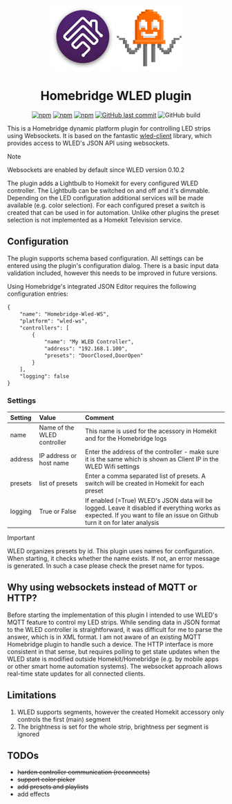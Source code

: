 <p align="center">

<img src="https://github.com/homebridge/branding/blob/latest/logos/homebridge-color-round-stylized.png" width="150">
<img src="https://github.com/Aircoookie/Akemi/blob/master/akemi/007_happy.png" width="150">

</p>

<span align="center">
    
# Homebridge WLED plugin

[![npm](https://img.shields.io/npm/v/homebridge-wled-ws.svg?style=plastic)](https://www.npmjs.com/package/homebridge-wled-ws)
[![npm](https://img.shields.io/npm/dt/homebridge-wled-ws.svg?style=plastic)](https://www.npmjs.com/package/homebridge-wled-ws)
[![npm](https://img.shields.io/npm/v/homebridge-wled-ws/beta?label=beta&style=plastic)](https://www.npmjs.com/package/homebridge-wled-ws?activeTab=versions)
[![GitHub last commit](https://img.shields.io/github/last-commit/smhex/homebridge-wled-ws.svg?style=plastic)](https://github.com/smhex/homebridge-wled-ws)
![GitHub build](https://img.shields.io/github/actions/workflow/status/smhex/homebridge-wled-ws/build_package.yml?style=plastic)

</span>

This is a Homebridge dynamic platform plugin for controlling LED strips using Websockets. It is based on the fantastic [wled-client](https://github.com/ShiftLimits/wled-client) library, which provides access to WLED's JSON API using websockets.


> [!NOTE] 
> Websockets are enabled by default since WLED version 0.10.2

The plugin adds a Lightbulb to Homekit for every configured WLED controller. The Lightbulb can be switched on and off and it's dimmable. Depending on the LED configuration additional services will be made available (e.g. color selection). For each configured preset a switch is created that can be used in for  automation. Unlike other plugins the preset selection is not implemented as a Homekit Television service.

## Configuration

The plugin supports schema based configuration. All settings can be entered using the plugin's configuration dialog. There is a basic input data validation included, however this needs to be improved in future versions.

Using Homebridge's integrated JSON Editor requires the following configuration entries:

```
{
    "name": "Homebridge-Wled-WS",
    "platform": "wled-ws",
    "controllers": [
        {
            "name": "My WLED Controller",
            "address": "192.168.1.100",
            "presets": "DoorClosed,DoorOpen"
        }
    ],
    "logging": false
}
```
### Settings

| Setting    | Value                       | Comment |
| :----------| :-------------------------- | :------ |
| name       | Name of the WLED controller | This name is used for the acessory in Homekit and for the Homebridge logs |
| address    | IP address or host name     | Enter the address of the controller - make sure it is the same which is shown as Client IP in the WLED Wifi settings |
| presets    | list of presets     | Enter a comma separated list of presets. A switch will be created in Homekit for each preset |
| logging    | True or False               | If enabled (=True) WLED's JSON data will be logged. Leave it disabled if everything works as expected. If you want to file an issue on Github turn it on for later analysis|

> [!IMPORTANT] 
> WLED organizes presets by id. This plugin uses names for configuration. When starting, it checks whether the name exists. If not, an error message is generated. In such a case please check the preset name for typos.

## Why using websockets instead of MQTT or HTTP?

Before starting the implementation of this plugin I intended to use WLED's MQTT feature to control my LED strips. While sending data in JSON format to the WLED controller is straightforward, it was difficult for me to parse the answer, which is in XML format. I am not aware of an existing MQTT Homebridge plugin to handle such a device. The HTTP interface is more consistent in that sense, but requires polling to get state updates when the WLED state is modified outside Homekit/Homebridge (e.g. by mobile apps or other smart home automation systems). The websocket approach allows real-time state updates for all connected clients. 

## Limitations

1. WLED supports segments, however the created Homekit accessory only controls the first (main) segment
2. The brightness is set for the whole strip, brightness per segment is ignored


## TODOs
- ~~harden controller communication (reconnects)~~
- ~~support color picker~~
- ~~add presets and playlists~~
- add effects

